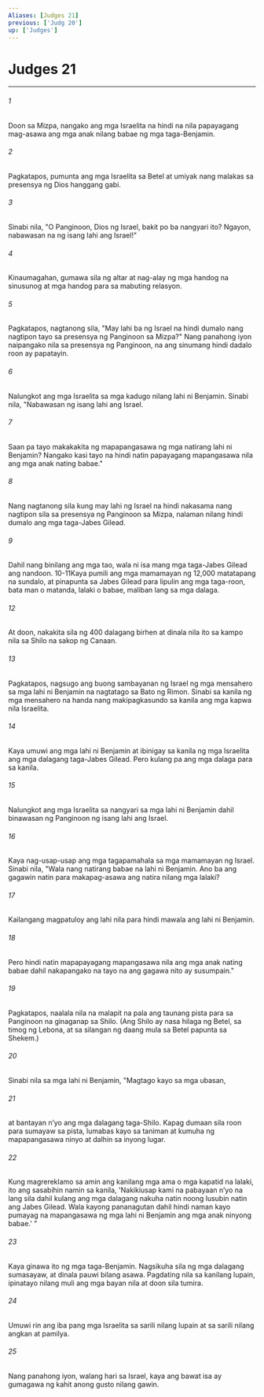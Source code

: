 ```yaml
---
Aliases: [Judges 21]
previous: ['Judg 20']
up: ['Judges']
---
```

# Judges 21

***


###### 1 


Doon sa Mizpa, nangako ang mga Israelita na hindi na nila papayagang mag-asawa ang mga anak nilang babae ng mga taga-Benjamin. 


###### 2 


Pagkatapos, pumunta ang mga Israelita sa Betel at umiyak nang malakas sa presensya ng Dios hanggang gabi. 


###### 3 


Sinabi nila, "O Panginoon, Dios ng Israel, bakit po ba nangyari ito? Ngayon, nabawasan na ng isang lahi ang Israel!" 


###### 4 


Kinaumagahan, gumawa sila ng altar at nag-alay ng mga handog na sinusunog at mga handog para sa mabuting relasyon. 


###### 5 


Pagkatapos, nagtanong sila, "May lahi ba ng Israel na hindi dumalo nang nagtipon tayo sa presensya ng Panginoon sa Mizpa?" Nang panahong iyon naipangako nila sa presensya ng Panginoon, na ang sinumang hindi dadalo roon ay papatayin. 


###### 6 


Nalungkot ang mga Israelita sa mga kadugo nilang lahi ni Benjamin. Sinabi nila, "Nabawasan ng isang lahi ang Israel. 


###### 7 


Saan pa tayo makakakita ng mapapangasawa ng mga natirang lahi ni Benjamin? Nangako kasi tayo na hindi natin papayagang mapangasawa nila ang mga anak nating babae." 


###### 8 


Nang nagtanong sila kung may lahi ng Israel na hindi nakasama nang nagtipon sila sa presensya ng Panginoon sa Mizpa, nalaman nilang hindi dumalo ang mga taga-Jabes Gilead. 


###### 9 


Dahil nang binilang ang mga tao, wala ni isa mang mga taga-Jabes Gilead ang nandoon. 10-11Kaya pumili ang mga mamamayan ng 12,000 matatapang na sundalo, at pinapunta sa Jabes Gilead para lipulin ang mga taga-roon, bata man o matanda, lalaki o babae, maliban lang sa mga dalaga. 


###### 12 


At doon, nakakita sila ng 400 dalagang birhen at dinala nila ito sa kampo nila sa Shilo na sakop ng Canaan. 


###### 13 


Pagkatapos, nagsugo ang buong sambayanan ng Israel ng mga mensahero sa mga lahi ni Benjamin na nagtatago sa Bato ng Rimon. Sinabi sa kanila ng mga mensahero na handa nang makipagkasundo sa kanila ang mga kapwa nila Israelita. 


###### 14 


Kaya umuwi ang mga lahi ni Benjamin at ibinigay sa kanila ng mga Israelita ang mga dalagang taga-Jabes Gilead. Pero kulang pa ang mga dalaga para sa kanila. 


###### 15 


Nalungkot ang mga Israelita sa nangyari sa mga lahi ni Benjamin dahil binawasan ng Panginoon ng isang lahi ang Israel. 


###### 16 


Kaya nag-usap-usap ang mga tagapamahala sa mga mamamayan ng Israel. Sinabi nila, "Wala nang natirang babae na lahi ni Benjamin. Ano ba ang gagawin natin para makapag-asawa ang natira nilang mga lalaki? 


###### 17 


Kailangang magpatuloy ang lahi nila para hindi mawala ang lahi ni Benjamin. 


###### 18 


Pero hindi natin mapapayagang mapangasawa nila ang mga anak nating babae dahil nakapangako na tayo na ang gagawa nito ay susumpain." 


###### 19 


Pagkatapos, naalala nila na malapit na pala ang taunang pista para sa Panginoon na ginaganap sa Shilo. (Ang Shilo ay nasa hilaga ng Betel, sa timog ng Lebona, at sa silangan ng daang mula sa Betel papunta sa Shekem.) 


###### 20 


Sinabi nila sa mga lahi ni Benjamin, "Magtago kayo sa mga ubasan, 


###### 21 


at bantayan nʼyo ang mga dalagang taga-Shilo. Kapag dumaan sila roon para sumayaw sa pista, lumabas kayo sa taniman at kumuha ng mapapangasawa ninyo at dalhin sa inyong lugar. 


###### 22 


Kung magrereklamo sa amin ang kanilang mga ama o mga kapatid na lalaki, ito ang sasabihin namin sa kanila, 'Nakikiusap kami na pabayaan nʼyo na lang sila dahil kulang ang mga dalagang nakuha natin noong lusubin natin ang Jabes Gilead. Wala kayong pananagutan dahil hindi naman kayo pumayag na mapangasawa ng mga lahi ni Benjamin ang mga anak ninyong babae.' " 


###### 23 


Kaya ginawa ito ng mga taga-Benjamin. Nagsikuha sila ng mga dalagang sumasayaw, at dinala pauwi bilang asawa. Pagdating nila sa kanilang lupain, ipinatayo nilang muli ang mga bayan nila at doon sila tumira. 


###### 24 


Umuwi rin ang iba pang mga Israelita sa sarili nilang lupain at sa sarili nilang angkan at pamilya. 


###### 25 


Nang panahong iyon, walang hari sa Israel, kaya ang bawat isa ay gumagawa ng kahit anong gusto nilang gawin.
